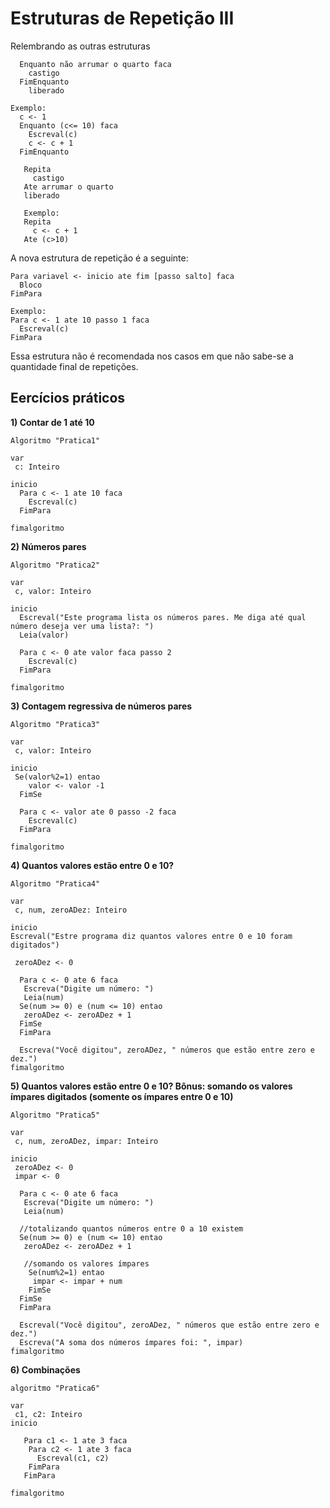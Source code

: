   # Estruturas de Repetição III

  Relembrando as outras estruturas
  ```
    Enquanto não arrumar o quarto faca
      castigo
    FimEnquanto
      liberado

  Exemplo:
    c <- 1
    Enquanto (c<= 10) faca
      Escreval(c)
      c <- c + 1
    FimEnquanto
  ```
 ```
    Repita
      castigo
    Ate arrumar o quarto
    liberado

    Exemplo:
    Repita
      c <- c + 1
    Ate (c>10)
  ```

A nova estrutura de repetição é a seguinte:
```
Para variavel <- inicio ate fim [passo salto] faca
  Bloco
FimPara

Exemplo:
Para c <- 1 ate 10 passo 1 faca
  Escreval(c)
FimPara
```
Essa estrutura não é recomendada nos casos em que não sabe-se a quantidade final de repetições.

## Eercícios práticos
**1) Contar de 1 até 10**
```
Algoritmo "Pratica1"

var
 c: Inteiro

inicio
  Para c <- 1 ate 10 faca
    Escreval(c)
  FimPara

fimalgoritmo
```

**2) Números pares**
```
Algoritmo "Pratica2"

var
 c, valor: Inteiro

inicio
  Escreval("Este programa lista os números pares. Me diga até qual número deseja ver uma lista?: ")
  Leia(valor)
 
  Para c <- 0 ate valor faca passo 2
    Escreval(c)
  FimPara

fimalgoritmo
```

**3) Contagem regressiva de números pares**
```
Algoritmo "Pratica3"

var
 c, valor: Inteiro

inicio
 Se(valor%2=1) entao
    valor <- valor -1
  FimSe

  Para c <- valor ate 0 passo -2 faca
    Escreval(c)
  FimPara

fimalgoritmo
```

**4) Quantos valores estão entre 0 e 10?**
```
Algoritmo "Pratica4"

var
 c, num, zeroADez: Inteiro

inicio
Escreval("Estre programa diz quantos valores entre 0 e 10 foram digitados")

 zeroADez <- 0
 
  Para c <- 0 ate 6 faca
   Escreva("Digite um número: ")
   Leia(num)
  Se(num >= 0) e (num <= 10) entao
   zeroADez <- zeroADez + 1
  FimSe
  FimPara
  
  Escreva("Você digitou", zeroADez, " números que estão entre zero e dez.")
fimalgoritmo
```

**5) Quantos valores estão entre 0 e 10? Bônus: somando os valores ímpares digitados (somente os ímpares entre 0 e 10)**
```
Algoritmo "Pratica5"

var
 c, num, zeroADez, impar: Inteiro

inicio
 zeroADez <- 0
 impar <- 0
 
  Para c <- 0 ate 6 faca
   Escreva("Digite um número: ")
   Leia(num)

  //totalizando quantos números entre 0 a 10 existem
  Se(num >= 0) e (num <= 10) entao
   zeroADez <- zeroADez + 1
   
   //somando os valores ímpares
    Se(num%2=1) entao
     impar <- impar + num
    FimSe
  FimSe
  FimPara
  
  Escreval("Você digitou", zeroADez, " números que estão entre zero e dez.")
  Escreva("A soma dos números ímpares foi: ", impar)
fimalgoritmo
```

**6) Combinações**

```
algoritmo "Pratica6"

var
 c1, c2: Inteiro
inicio

   Para c1 <- 1 ate 3 faca
    Para c2 <- 1 ate 3 faca
      Escreval(c1, c2)
    FimPara
   FimPara

fimalgoritmo
```
